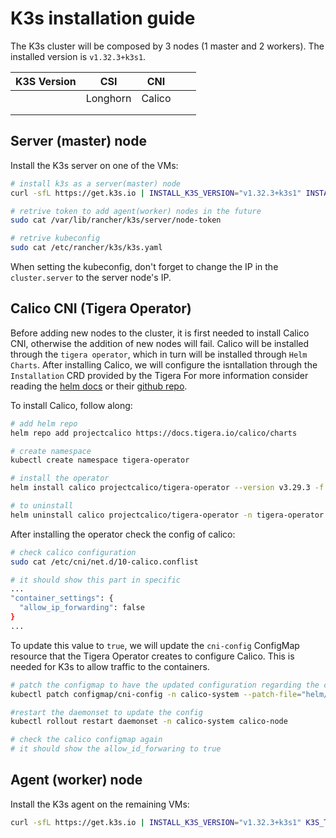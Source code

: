 # K3s installation guide

The K3s cluster will be composed by 3 nodes (1 master and 2 workers).
The installed version is `v1.32.3+k3s1`.

| K3S Version |   CSI    |  CNI   |       |       |
| :---------: | :------: | :----: | :---: | :---: |
|             | Longhorn | Calico |       |       |
|             |          |        |       |       |
|             |          |        |       |       |

## Server (master) node

Install the K3s server on one of the VMs:

```bash
# install k3s as a server(master) node
curl -sfL https://get.k3s.io | INSTALL_K3S_VERSION="v1.32.3+k3s1" INSTALL_K3S_EXEC="server --flannel-backend=none --disable-network-policy"  sh -

# retrive token to add agent(worker) nodes in the future
sudo cat /var/lib/rancher/k3s/server/node-token

# retrive kubeconfig
sudo cat /etc/rancher/k3s/k3s.yaml
```

When setting the kubeconfig, don't forget to change the IP in the `cluster.server` to the server node's IP.

## Calico CNI (Tigera Operator)

Before adding new nodes to the cluster, it is first needed to install Calico CNI, otherwise the addition of new nodes will fail.
Calico will be installed through the `tigera operator`, which in turn will be installed through `Helm Charts`.
After installing Calico, we will configure the isntallation through the `Installation` CRD provided by the Tigera
For more information consider reading the [helm docs](https://docs.tigera.io/calico/latest/getting-started/kubernetes/helm) or their [github repo](https://github.com/projectcalico/calico/tree/master/charts/tigera-operator).

To install Calico, follow along:

```bash
# add helm repo
helm repo add projectcalico https://docs.tigera.io/calico/charts

# create namespace
kubectl create namespace tigera-operator

# install the operator
helm install calico projectcalico/tigera-operator --version v3.29.3 -f helm/calico/values.yaml --namespace tigera-operator

# to uninstall
helm uninstall calico projectcalico/tigera-operator -n tigera-operator
```

After installing the operator check the config of calico:

```bash
# check calico configuration
sudo cat /etc/cni/net.d/10-calico.conflist

# it should show this part in specific
...
"container_settings": {
  "allow_ip_forwarding": false
}
...
```

To update this value to `true`, we will update the `cni-config` ConfigMap resource that the Tigera Operator creates to configure Calico.
This is needed for K3s to allow traffic to the containers.

```bash
# patch the configmap to have the updated configuration regarding the container port forwarding
kubectl patch configmap/cni-config -n calico-system --patch-file="helm/calico/cni-config.yaml"

#restart the daemonset to update the config
kubectl rollout restart daemonset -n calico-system calico-node

# check the calico configmap again
# it should show the allow_id_forwaring to true
```

## Agent (worker) node

Install the K3s agent on the remaining VMs:

```bash
curl -sfL https://get.k3s.io | INSTALL_K3S_VERSION="v1.32.3+k3s1" K3S_TOKEN="K10bd1225585bbc791228b73ccf09f417b7e34a39827861ceeeb7aba6aea739bda6::server:c211afcea9a74f4109886af17c9f69b2" K3S_URL="https://192.168.124.11" sh -s -
```